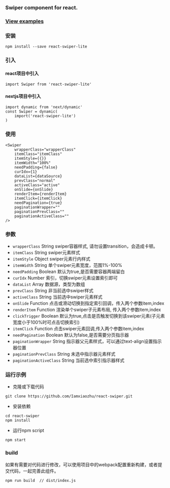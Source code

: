 ### Swiper component for react.

### [View examples](http://woleigequ.net/react-swiper/)

### 安装
```
npm install --save react-swiper-lite
```
### 引入
#### react项目中引入
```
import Swiper from 'react-swiper-lite'
```
#### nextjs项目中引入
```
import dynamic from 'next/dynamic'
const Swiper = dynamic(
    import('react-swiper-lite')
)
```
### 使用
```
<Swiper
    wrapperClass="wrapperClass"
    itemClass="itemClass"
    itemStyle={{}}
    itemWidth="100%"
    needPadding={false}
    curIdx={1}
    dataList={dataSource}
    prevClass="normal"
    activeClass="active"
    onSlide={onSlide}
    renderItem={renderItem}
    itemClick={itemClick}
    needPagination={true}
    paginationWrapper=""
    paginationPrevClass=""
    paginationActiveClass=""
/>
```

### 参数
- `wrapperClass` String swiper容器样式, 请勿设置transition，会造成卡顿。
- `itemClass` String swiper元素样式
- `itemStyle` Object swiper元素行内样式
- `itemWidth` String 单个swiper元素宽度，范围1%-100%
- `needPadding` Boolean 默认为true,是否需要容器两端留白
- `curIdx` Number 索引，切换swiper元素设置索引即可
- `dataList` Array 数据源，类型为数组
- `prevClass` String 非当前选中swiper样式
- `activeClass` String 当前选中swiper元素样式
- `onSlide` Function 点击或滑动切换到指定索引回调，传入两个参数item,index
- `renderItem` Function 渲染单个swiper子元素布局, 传入两个参数item,index
- `clickTrigger` Boolean 默认为true,点击是否触发切换到该swiper元素(子元素宽度小于100%时可点击切换索引)
- `itemClick` Function 点击swiper元素回调,传入两个参数item,index
- `needPagination` Boolean 默认为false,是否需要分页指示器
- `paginationWrapper` String 指示器父元素样式，可以通过text-align设置指示器位置
- `paginationPrevClass` String 未选中指示器元素样式
- `paginationActiveClass` String 当前选中索引指示器样式


### 运行示例
- 克隆或下载代码
```
git clone https://github.com/Iamxiaozhu/react-swiper.git
```
- 安装依赖
```
cd react-swiper
npm install
```
- 运行npm script
```
npm start 
```
### build
如果有需要对代码进行修改，可以使用项目中的webpack配置重新构建，或者提交代码，一起完善此组件。
```
npm run build  // dist/index.js
```
